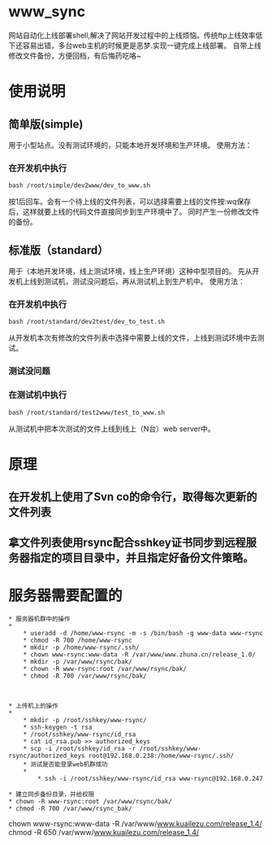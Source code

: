 # www_sync
网站自动化上线部署shell,解决了网站开发过程中的上线烦恼。传统ftp上线效率低下还容易出错，多台web主机的时候更是恶梦.实现一键完成上线部署。
自带上线修改文件备份，方便回档，有后悔药吃咯~

# 使用说明

## 简单版(simple)
用于小型站点。没有测试环境的，只能本地开发环境和生产环境。
使用方法：
### 在开发机中执行
	bash /root/simple/dev2www/dev_to_www.sh
按1后回车。会有一个待上线的文件列表，可以选择需要上线的文件按:wq保存后，这样就要上线的代码文件直接同步到生产环境中了。
同时产生一份修改文件的备份。
## 标准版（standard）
用于（本地开发环境，线上测试环境，线上生产环境）这种中型项目的。
先从开发机上线到测试机，测试没问题后，再从测试机上到生产机中。
使用方法：
### 在开发机中执行
	bash /root/standard/dev2test/dev_to_test.sh 
从开发机本次有修改的文件列表中选择中需要上线的文件，上线到测试环境中去测试。
### 测试没问题
### 在测试机中执行
	bash /root/standard/test2www/test_to_www.sh 
从测试机中把本次测试的文件上线到线上（N台）web server中。

# 原理
## 在开发机上使用了Svn co的命令行，取得每次更新的文件列表
## 拿文件列表使用rsync配合sshkey证书同步到远程服务器指定的项目目录中，并且指定好备份文件策略。

# 服务器需要配置的

	* 服务器机群中的操作
	* 
		* useradd -d /home/www-rsync -m -s /bin/bash -g www-data www-rsync
		* chmod -R 700 /home/www-rsync
		* mkdir -p /home/www-rsync/.ssh/
		* chown www-rsync:www-data -R /var/www/www.zhuna.cn/release_1.0/
		* mkdir -p /var/www/rsync/bak/
		* chown -R www-rsync:root /var/www/rsync/bak/
		* chmod -R 700 /var/www/rsync/bak/



	* 上传机上的操作
	* 
		* mkdir -p /root/sshkey/www-rsync/
		* ssh-keygen -t rsa
		* /root/sshkey/www-rsync/id_rsa
		* cat id_rsa.pub >> authorized_keys
		* scp -i /root/sshkey/id_rsa -r /root/sshkey/www-rsync/authorized_keys root@192.168.0.238:/home/www-rsync/.ssh/
		* 测试是否能登录web机群成功
		* 
			* ssh -i /root/sshkey/www-rsync/id_rsa www-rsync@192.168.0.247

	* 建立同步备份目录，并给权限
	* chown -R www-rsync:root /var/www/rsync/bak/
	* chmod -R 700 /var/www/rsync_bak/








chown www-rsync:www-data -R /var/www/www.kuailezu.com/release_1.4/
chmod -R 650 /var/www/www.kuailezu.com/release_1.4/
